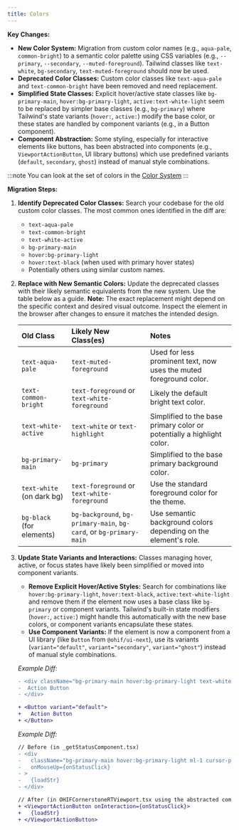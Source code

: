 ```yaml
---
title: Colors
---
```



**Key Changes:**

*   **New Color System:** Migration from custom color names (e.g., `aqua-pale`, `common-bright`) to a semantic color palette using CSS variables (e.g., `--primary`, `--secondary`, `--muted-foreground`). Tailwind classes like `text-white`, `bg-secondary`, `text-muted-foreground` should now be used.
*   **Deprecated Color Classes:** Custom color classes like `text-aqua-pale` and `text-common-bright` have been removed and need replacement.
*   **Simplified State Classes:** Explicit hover/active state classes like `bg-primary-main`, `hover:bg-primary-light`, `active:text-white-light` seem to be replaced by simpler base classes (e.g., `bg-primary`) where Tailwind's state variants (`hover:`, `active:`) modify the base color, or these states are handled by component variants (e.g., in a Button component).
*   **Component Abstraction:** Some styling, especially for interactive elements like buttons, has been abstracted into components (e.g., `ViewportActionButton`, UI library buttons) which use predefined variants (`default`, `secondary`, `ghost`) instead of manual style combinations.

:::note
You can look at the set of colors in the [Color System](/colors-and-type)
:::


**Migration Steps:**

1.  **Identify Deprecated Color Classes:**
    Search your codebase for the old custom color classes. The most common ones identified in the diff are:
    *   `text-aqua-pale`
    *   `text-common-bright`
    *   `text-white-active`
    *   `bg-primary-main`
    *   `hover:bg-primary-light`
    *   `hover:text-black` (when used with primary hover states)
    *   Potentially others using similar custom names.

2.  **Replace with New Semantic Colors:**
    Update the deprecated classes with their likely semantic equivalents from the new system. Use the table below as a guide. **Note:** The exact replacement might depend on the specific context and desired visual outcome. Inspect the element in the browser after changes to ensure it matches the intended design.

    | Old Class                 | Likely New Class(es)                                      | Notes                                                                 |
    | :------------------------ | :-------------------------------------------------------- | :-------------------------------------------------------------------- |
    | `text-aqua-pale`          | `text-muted-foreground`                                   | Used for less prominent text, now uses the muted foreground color.    |
    | `text-common-bright`      | `text-foreground` or `text-white-foreground`            | Likely the default bright text color.                                 |
    | `text-white-active`     | `text-white` or `text-highlight`                        | Simplified to the base primary color or potentially a highlight color.  |
    | `bg-primary-main`         | `bg-primary`                                              | Simplified to the base primary background color.                      |
    | `text-white` (on dark bg) | `text-foreground` or `text-white-foreground`            | Use the standard foreground color for the theme.                      |
    | `bg-black` (for elements) | `bg-background`, `bg-primary-main`, `bg-card`, or `bg-primary-main` | Use semantic background colors depending on the element's role.       |

3.  **Update State Variants and Interactions:**
    Classes managing hover, active, or focus states have likely been simplified or moved into component variants.

    *   **Remove Explicit Hover/Active Styles:** Search for combinations like `hover:bg-primary-light`, `hover:text-black`, `active:text-white-light` and remove them if the element now uses a base class like `bg-primary` or component variants. Tailwind's built-in state modifiers (`hover:`, `active:`) might handle this automatically with the new base colors, or component variants encapsulate these states.
    *   **Use Component Variants:** If the element is now a component from a UI library (like `Button` from `@ohif/ui-next`), use its variants (`variant="default"`, `variant="secondary"`, `variant="ghost"`) instead of manual style combinations.

    *Example Diff:*
    ```diff
    - <div className="bg-primary-main hover:bg-primary-light text-white hover:text-black rounded p-2">
    -  Action Button
    - </div>

    + <Button variant="default">
    +   Action Button
    + </Button>
    ```

    *Example Diff:*
    ```diff
    // Before (in _getStatusComponent.tsx)
    - <div
    -   className="bg-primary-main hover:bg-primary-light ml-1 cursor-pointer rounded px-1.5 hover:text-black"
    -   onMouseUp={onStatusClick}
    - >
    -   {loadStr}
    - </div>

    // After (in OHIFCornerstoneRTViewport.tsx using the abstracted component)
    + <ViewportActionButton onInteraction={onStatusClick}>
    +   {loadStr}
    + </ViewportActionButton>
    ```
